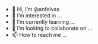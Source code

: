 - 👋 Hi, I’m @anfelvas
- 👀 I’m interested in ...
- 🌱 I’m currently learning ...
- 💞️ I’m looking to collaborate on ...
- 📫 How to reach me ...

<!---
anfelvas/anfelvas is a ✨ special ✨ repository because its `README.md` (this file) appears on your GitHub profile.
You can click the Preview link to take a look at your changes.
--->
